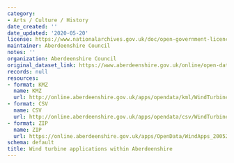 ```yaml
---
category:
- Arts / Culture / History
date_created: ''
date_updated: '2020-05-20'
license: https://www.nationalarchives.gov.uk/doc/open-government-licence/version/3/
maintainer: Aberdeenshire Council
notes: ''
organization: Aberdeenshire Council
original_dataset_link: https://www.aberdeenshire.gov.uk/online/open-data/
records: null
resources:
- format: KMZ
  name: KMZ
  url: http://online.aberdeenshire.gov.uk/apps/opendata/kml/WindTurbineApps200520.kmz
- format: CSV
  name: CSV
  url: http://online.aberdeenshire.gov.uk/apps/opendata/csv/WindTurbineApps_200520.csv
- format: ZIP
  name: ZIP
  url: https://online.aberdeenshire.gov.uk/apps/OpenData/WindApps_200520.zip
schema: default
title: Wind turbine applications within Aberdeenshire
---
```

